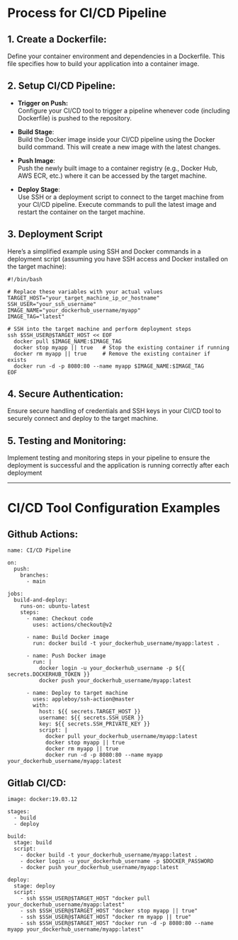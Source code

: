 # Process for CI/CD Pipeline

## 1. Create a Dockerfile: 
Define your container environment and dependencies in a Dockerfile. This file specifies how to build your application into a container image.

## 2. Setup CI/CD Pipeline:

* **Trigger on Push:** <br> 
  Configure your CI/CD tool to trigger a pipeline whenever code (including Dockerfile) is pushed to the repository.

* **Build Stage**:<br> Build the Docker image inside your CI/CD pipeline using the Docker build command. This will create a new image with the latest changes.

* **Push Image**: <br> Push the newly built image to a container registry (e.g., Docker Hub, AWS ECR, etc.) where it can be accessed by the target machine.

* **Deploy Stage**:<br> Use SSH or a deployment script to connect to the target machine from your CI/CD pipeline. Execute commands to pull the latest image and restart the container on the target machine.


## 3. Deployment Script
Here’s a simplified example using SSH and Docker commands in a deployment script (assuming you have SSH access and Docker installed on the target machine):

```
#!/bin/bash

# Replace these variables with your actual values
TARGET_HOST="your_target_machine_ip_or_hostname"
SSH_USER="your_ssh_username"
IMAGE_NAME="your_dockerhub_username/myapp"
IMAGE_TAG="latest"

# SSH into the target machine and perform deployment steps
ssh $SSH_USER@$TARGET_HOST << EOF
  docker pull $IMAGE_NAME:$IMAGE_TAG
  docker stop myapp || true   # Stop the existing container if running
  docker rm myapp || true     # Remove the existing container if exists
  docker run -d -p 8080:80 --name myapp $IMAGE_NAME:$IMAGE_TAG
EOF

```

## 4. Secure Authentication: 
Ensure secure handling of credentials and SSH keys in your CI/CD tool to securely connect and deploy to the target machine.

## 5. Testing and Monitoring: 
Implement testing and monitoring steps in your pipeline to ensure the deployment is successful and the application is running correctly after each deployment

___
# CI/CD Tool Configuration Examples

## Github Actions:
```
name: CI/CD Pipeline

on:
  push:
    branches:
      - main

jobs:
  build-and-deploy:
    runs-on: ubuntu-latest
    steps:
      - name: Checkout code
        uses: actions/checkout@v2
      
      - name: Build Docker image
        run: docker build -t your_dockerhub_username/myapp:latest .
      
      - name: Push Docker image
        run: |
          docker login -u your_dockerhub_username -p ${{ secrets.DOCKERHUB_TOKEN }}
          docker push your_dockerhub_username/myapp:latest
      
      - name: Deploy to target machine
        uses: appleboy/ssh-action@master
        with:
          host: ${{ secrets.TARGET_HOST }}
          username: ${{ secrets.SSH_USER }}
          key: ${{ secrets.SSH_PRIVATE_KEY }}
          script: |
            docker pull your_dockerhub_username/myapp:latest
            docker stop myapp || true
            docker rm myapp || true
            docker run -d -p 8080:80 --name myapp your_dockerhub_username/myapp:latest

```

## Gitlab CI/CD: 
```
image: docker:19.03.12

stages:
  - build
  - deploy

build:
  stage: build
  script:
    - docker build -t your_dockerhub_username/myapp:latest .
    - docker login -u your_dockerhub_username -p $DOCKER_PASSWORD
    - docker push your_dockerhub_username/myapp:latest

deploy:
  stage: deploy
  script:
    - ssh $SSH_USER@$TARGET_HOST "docker pull your_dockerhub_username/myapp:latest"
    - ssh $SSH_USER@$TARGET_HOST "docker stop myapp || true"
    - ssh $SSH_USER@$TARGET_HOST "docker rm myapp || true"
    - ssh $SSH_USER@$TARGET_HOST "docker run -d -p 8080:80 --name myapp your_dockerhub_username/myapp:latest"

```
